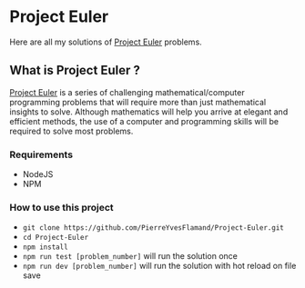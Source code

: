 # Project Euler

Here are all my solutions of [Project Euler](https://projecteuler.net/) problems.

## What is Project Euler ?

[Project Euler](https://projecteuler.net/) is a series of challenging mathematical/computer programming problems that will require more than just mathematical insights to solve. Although mathematics will help you arrive at elegant and efficient methods, the use of a computer and programming skills will be required to solve most problems.

### Requirements

- NodeJS
- NPM

### How to use this project 

- `git clone https://github.com/PierreYvesFlamand/Project-Euler.git`
- `cd Project-Euler`
- `npm install`
- `npm run test [problem_number]` will run the solution once
- `npm run dev [problem_number]` will run the solution with hot reload on file save